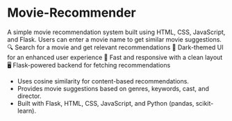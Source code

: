 # Movie-Recommender
A simple movie recommendation system built using HTML, CSS, JavaScript, and Flask. Users can enter a movie name to get similar movie suggestions.
🔍 Search for a movie and get relevant recommendations 
🎨 Dark-themed UI for an enhanced user experience 
🚀 Fast and responsive with a clean layout 
🖥️ Flask-powered backend for fetching recommendations

- Uses cosine similarity for content-based recommendations.
- Provides movie suggestions based on genres, keywords, cast, and director.
- Built with Flask, HTML, CSS, JavaScript, and Python (pandas, scikit-learn).
